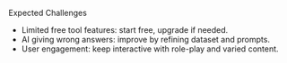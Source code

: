 Expected Challenges
- Limited free tool features: start free, upgrade if needed.
- AI giving wrong answers: improve by refining dataset and prompts.
- User engagement: keep interactive with role-play and varied content.
